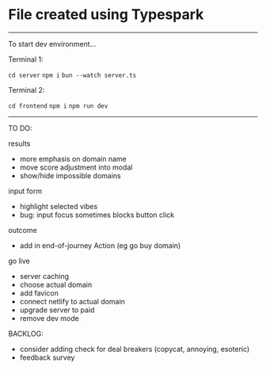 # File created using Typespark

---

To start dev environment...

Terminal 1:

`cd server`
`npm i`
`bun --watch server.ts`

Terminal 2:

`cd frontend`
`npm i`
`npm run dev`

---

TO DO:

results

- more emphasis on domain name
- move score adjustment into modal
- show/hide impossible domains

input form

- highlight selected vibes
- bug: input focus sometimes blocks button click

outcome

- add in end-of-journey Action (eg go buy domain)

go live

- server caching
- choose actual domain
- add favicon
- connect netlify to actual domain
- upgrade server to paid
- remove dev mode

BACKLOG:

- consider adding check for deal breakers (copycat, annoying, esoteric)
- feedback survey
